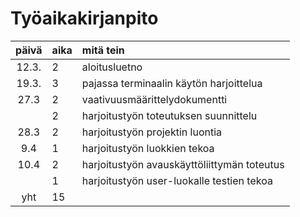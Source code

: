 # Työaikakirjanpito

| päivä | aika | mitä tein  |
| :----:|:-----| :-----|
| 12.3. | 2    | aloitusluetno |
| 19.3. | 3    | pajassa terminaalin käytön harjoittelua |
| 27.3  | 2    | vaativuusmäärittelydokumentti |
|       | 2    | harjoitustyön toteutuksen suunnittelu|
| 28.3  | 2    | harjoitustyön projektin luontia|
| 9.4   | 1    | harjoitustyön luokkien tekoa|
| 10.4  | 2    | harjoitustyön avauskäyttöliittymän toteutus|
|       | 1    | harjoitustyön user-luokalle testien tekoa|
| yht   | 15   |




